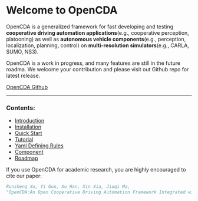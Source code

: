 Welcome to OpenCDA
=====

OpenCDA is a generalized framework for fast developing and testing <strong>cooperative driving automation 
applications</strong>(e.g., cooperative perception, platooning) as well as <strong>autonomous vehicle components</strong>(e.g., 
perception, localization, planning, control) on <strong>multi-resolution simulators</strong>(e.g., CARLA, SUMO, NS3).

OpenCDA is a work in progress, and many features are still in the future roadma.
 We welcome your contribution and please visit out Github repo for latest release.


<div class="build-buttons">
<a href="https://github.com/ucla-mobility/OpenCDA" target="_blank" class="btn btn-neutral" title="Go to the latest OpenCDA release">
OpenCDA Github</a>
</div>

---
### Contents:
* [Introduction](OpenCDA_introduction.md)
* [Installation](OpenCDA_installation.md)
* [Quick Start](OpenCDA_getstarted.md)
* [Tutorial](OpenCDA_tutorial.md)   
* [Yaml Defining Rules](Opencda_yaml.md)
* [Component](OpenCDA_components.md)
* [Roadmap](OpenCDA_roadmap.md)


If you use OpenCDA for academic research, you are highly encouraged to cite our paper:  
```bibtex
Runsheng Xu, Yi Guo, Xu Han, Xin Xia, Jiaqi Ma, 
"OpenCDA:An Open Cooperative Driving Automation Framework Integrated with Multi-resolution Simulations"
```